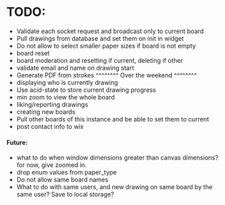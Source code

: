 # TODO:

- Validate each socket request and broadcast only to current board
- Pull drawings from database and set them on init in widget
- Do not allow to select smaller paper sizes if board is not empty
- board reset
- board moderation and resetting if current, deleting if other
- validate email and name on drawing start
- Generate PDF from strokes
^^^^^^^^ Over the weekend ^^^^^^^^
- displaying who is currently drawing
- Use acid-state to store current drawing progress
- min zoom to view the whole board
- liking/reporting drawings
- creating new boards
- Pull other boards of this instance and be able to set them to current
- post contact info to wix

#### Future:
- what to do when window dimensions greater than canvas dimensions? for now, give zoomed in.
- drop enum values from paper_type
- Do not allow same board names
- What to do with same users, and new drawing on same board by the same user? Save to local storage?